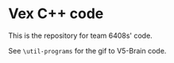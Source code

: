 # Vex C++ code
This is the repository for team 6408s' code.

See ```\util-programs``` for the gif to V5-Brain code.

